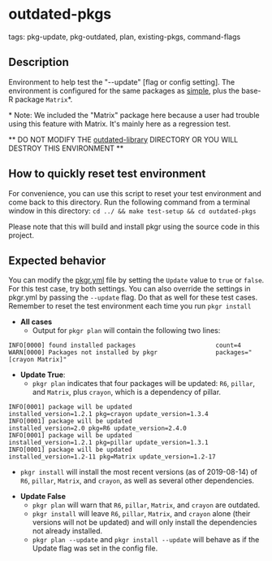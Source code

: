 # outdated-pkgs
tags: pkg-update, pkg-outdated, plan, existing-pkgs, command-flags

## Description

Environment to help test the "--update" [flag or config setting]. The environment is configured for the same packages as [simple](../simple/guide.md), plus the base-R package `Matrix`\*.

\* Note: We included the "Matrix" package here because a user had trouble using this feature with Matrix. It's mainly here as a regression test.

** DO NOT MODIFY THE [outdated-library](outdated-library) DIRECTORY OR YOU WILL DESTROY THIS ENVIRONMENT **

## How to quickly reset test environment
For convenience, you can use this script to reset your test environment and come back to this directory. Run the following command from a terminal window in this directory:
`cd ../ && make test-setup && cd outdated-pkgs`

Please note that this will build and install pkgr using the source code in this project.

## Expected behavior

You can modify the [pkgr.yml](pkgr.yml) file by setting the `Update` value to `true` or `false`. For this test case, try both settings. You can also override the settings in pkgr.yml by passing the `--update` flag. Do that as well for these test cases. Remember to reset the test environment each time you run `pkgr install`

* **All cases**
  - Output for `pkgr plan` will contain the following two lines:
```
INFO[0000] found installed packages                      count=4
WARN[0000] Packages not installed by pkgr                packages="[crayon Matrix]"
```

* **Update True**:
  - `pkgr plan` indicates that four packages will be updated: `R6`, `pillar`, and `Matrix`, plus `crayon`, which is a dependency of pillar.
```
INFO[0001] package will be updated                       installed_version=1.2.1 pkg=crayon update_version=1.3.4
INFO[0001] package will be updated                       installed_version=2.0 pkg=R6 update_version=2.4.0
INFO[0001] package will be updated                       installed_version=1.2.1 pkg=pillar update_version=1.3.1
INFO[0001] package will be updated                       installed_version=1.2-11 pkg=Matrix update_version=1.2-17
```

  - `pkgr install` will install the most recent versions (as of 2019-08-14) of `R6`, `pillar`, `Matrix`, and `crayon`, as well as several other dependencies.

* **Update False**
  - `pkgr plan` will warn that `R6`, `pillar`, `Matrix`, and `crayon` are outdated.
  - `pkgr install` will leave `R6`, `pillar`, `Matrix`, and `crayon` alone (their versions will not be updated) and will only install the dependencies not already installed.
  - `pkgr plan --update` and `pkgr install --update` will behave as if the Update flag was set in the config file.
